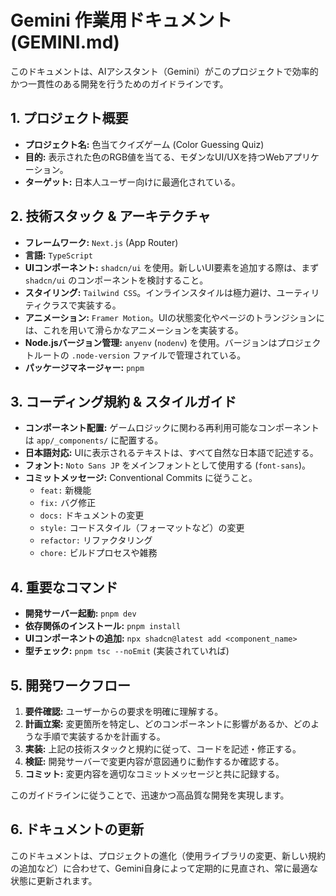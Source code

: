 # Gemini 作業用ドキュメント (GEMINI.md)

このドキュメントは、AIアシスタント（Gemini）がこのプロジェクトで効率的かつ一貫性のある開発を行うためのガイドラインです。

## 1. プロジェクト概要

- **プロジェクト名:** 色当てクイズゲーム (Color Guessing Quiz)
- **目的:** 表示された色のRGB値を当てる、モダンなUI/UXを持つWebアプリケーション。
- **ターゲット:** 日本人ユーザー向けに最適化されている。

## 2. 技術スタック & アーキテクチャ

- **フレームワーク:** `Next.js` (App Router)
- **言語:** `TypeScript`
- **UIコンポーネント:** `shadcn/ui` を使用。新しいUI要素を追加する際は、まず `shadcn/ui` のコンポーネントを検討すること。
- **スタイリング:** `Tailwind CSS`。インラインスタイルは極力避け、ユーティリティクラスで実装する。
- **アニメーション:** `Framer Motion`。UIの状態変化やページのトランジションには、これを用いて滑らかなアニメーションを実装する。
- **Node.jsバージョン管理:** `anyenv` (`nodenv`) を使用。バージョンはプロジェクトルートの `.node-version` ファイルで管理されている。
- **パッケージマネージャー:** `pnpm`

## 3. コーディング規約 & スタイルガイド

- **コンポーネント配置:** ゲームロジックに関わる再利用可能なコンポーネントは `app/_components/` に配置する。
- **日本語対応:** UIに表示されるテキストは、すべて自然な日本語で記述する。
- **フォント:** `Noto Sans JP` をメインフォントとして使用する (`font-sans`)。
- **コミットメッセージ:** Conventional Commits に従うこと。
    - `feat:` 新機能
    - `fix:` バグ修正
    - `docs:` ドキュメントの変更
    - `style:` コードスタイル（フォーマットなど）の変更
    - `refactor:` リファクタリング
    - `chore:` ビルドプロセスや雑務

## 4. 重要なコマンド

- **開発サーバー起動:** `pnpm dev`
- **依存関係のインストール:** `pnpm install`
- **UIコンポーネントの追加:** `npx shadcn@latest add <component_name>`
- **型チェック:** `pnpm tsc --noEmit` (実装されていれば)

## 5. 開発ワークフロー

1.  **要件確認:** ユーザーからの要求を明確に理解する。
2.  **計画立案:** 変更箇所を特定し、どのコンポーネントに影響があるか、どのような手順で実装するかを計画する。
3.  **実装:** 上記の技術スタックと規約に従って、コードを記述・修正する。
4.  **検証:** 開発サーバーで変更内容が意図通りに動作するか確認する。
5.  **コミット:** 変更内容を適切なコミットメッセージと共に記録する。

このガイドラインに従うことで、迅速かつ高品質な開発を実現します。

## 6. ドキュメントの更新

このドキュメントは、プロジェクトの進化（使用ライブラリの変更、新しい規約の追加など）に合わせて、Gemini自身によって定期的に見直され、常に最適な状態に更新されます。

